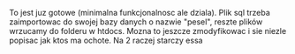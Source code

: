 To jest juz gotowe (minimalna funkcjonalnosc ale dziala). Plik sql trzeba zaimportowac do swojej bazy danych o nazwie "pesel", reszte plików wrzucamy do folderu w htdocs. Mozna to jeszcze zmodyfikowac i sie niezle popisac jak ktos ma ochote. Na 2 raczej starczy essa
